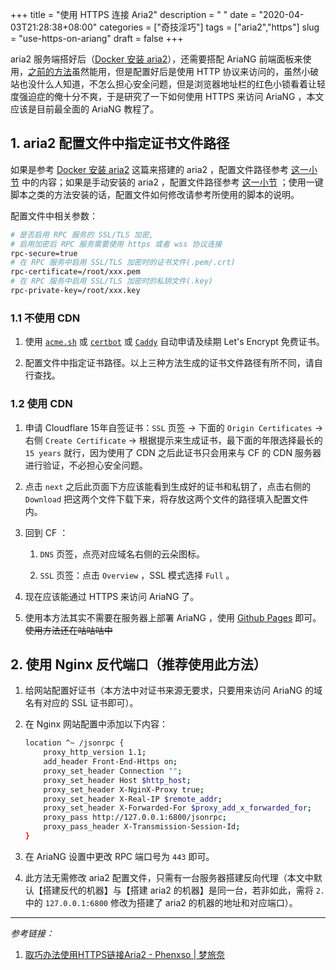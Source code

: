+++
title = "使用 HTTPS 连接 Aria2"
description = " "
date = "2020-04-03T21:28:38+08:00"
categories = ["奇技淫巧"]
tags = ["aria2","https"]
slug = "use-https-on-ariang"
draft = false
+++

aria2 服务端搭好后（[Docker 安装 aria2](/posts/install-aria2-through-docker)），还需要搭配 AriaNG 前端面板来使用，[之前的方法](/posts/setup-offline-download-service-aria2-ariang-filebrowser-on-centos7/#安装ariang)虽然能用，但是配置好后是使用 HTTP 协议来访问的，虽然小破站也没什么人知道，不怎么担心安全问题，但是浏览器地址栏的红色小锁看着让轻度强迫症的俺十分不爽，于是研究了一下如何使用 HTTPS 来访问 AriaNG ，本文应该是目前最全面的 AriaNG 教程了。

## 1. aria2 配置文件中指定证书文件路径

如果是参考 [Docker 安装 aria2](/posts/install-aria2-through-docker) 这篇来搭建的 aria2 ，配置文件路径参考 [这一小节](/posts/install-aria2-through-docker/#参数说明) 中的内容；如果是手动安装的 aria2 ，配置文件路径参考 [这一小节](/posts/setup-offline-download-service-aria2-ariang-filebrowser-on-centos7/#%E7%BC%96%E8%BE%91%E9%85%8D%E7%BD%AE%E6%96%87%E4%BB%B6) ；使用一键脚本之类的方法安装的话，配置文件如何修改请参考所使用的脚本的说明。

配置文件中相关参数：

```bash
# 是否启用 RPC 服务的 SSL/TLS 加密,
# 启用加密后 RPC 服务需要使用 https 或者 wss 协议连接
rpc-secure=true
# 在 RPC 服务中启用 SSL/TLS 加密时的证书文件(.pem/.crt)
rpc-certificate=/root/xxx.pem
# 在 RPC 服务中启用 SSL/TLS 加密时的私钥文件(.key)
rpc-private-key=/root/xxx.key
```

### 1.1 不使用 CDN

1. 使用 [`acme.sh`](https://github.com/acmesh-official/acme.sh) 或 [`certbot`](https://certbot.eff.org/) 或 [`Caddy`](https://caddyserver.com/) 自动申请及续期 Let's Encrypt 免费证书。

2. 配置文件中指定证书路径。以上三种方法生成的证书文件路径有所不同，请自行查找。

### 1.2 使用 CDN

1. 申请 Cloudflare 15年自签证书：`SSL` 页签 -> 下面的 `Origin Certificates` -> 右侧 `Create Certificate` -> 根据提示来生成证书，最下面的年限选择最长的 `15 years` 就行，因为使用了 CDN 之后此证书只会用来与 CF 的 CDN 服务器进行验证，不必担心安全问题。

2. 点击 `next` 之后此页面下方应该能看到生成好的证书和私钥了，点击右侧的 `Download` 把这两个文件下载下来，将存放这两个文件的路径填入配置文件内。

3. 回到 CF ：

    1. `DNS` 页签，点亮对应域名右侧的云朵图标。

    2. `SSL` 页签：点击 `Overview` ，SSL 模式选择 `Full` 。

4. 现在应该能通过 HTTPS 来访问 AriaNG 了。

5. 使用本方法其实不需要在服务器上部署 AriaNG ，使用 [Github Pages](https://pages.github.com/) 即可。~~使用方法还在咕咕咕中~~

## 2. 使用 Nginx 反代端口（推荐使用此方法）

1. 给网站配置好证书（本方法中对证书来源无要求，只要用来访问 AriaNG 的域名有对应的 SSL 证书即可）。

2. 在 Nginx 网站配置中添加以下内容：

    ```bash
    location ^~ /jsonrpc {
        proxy_http_version 1.1;
        add_header Front-End-Https on;
        proxy_set_header Connection "";
        proxy_set_header Host $http_host;
        proxy_set_header X-NginX-Proxy true;
        proxy_set_header X-Real-IP $remote_addr;
        proxy_set_header X-Forwarded-For $proxy_add_x_forwarded_for;
        proxy_pass http://127.0.0.1:6800/jsonrpc;
        proxy_pass_header X-Transmission-Session-Id;
    }
    ```

3. 在 AriaNG 设置中更改 RPC 端口号为 `443` 即可。

4. 此方法无需修改 aria2 配置文件，只需有一台服务器搭建反向代理（本文中默认【搭建反代的机器】与【搭建 aria2 的机器】是同一台，若非如此，需将 `2.` 中的 `127.0.0.1:6800` 修改为搭建了 aria2 的机器的地址和对应端口）。

---

*参考链接：*

1. [取巧办法使用HTTPS链接Aria2 - Phenxso | 梦旅奈](https://www.phenxso.com/archives/162.html)